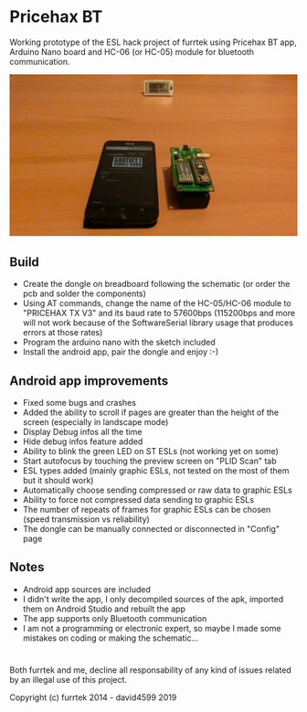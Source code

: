 # Pricehax BT
Working prototype of the ESL hack project of furrtek using Pricehax BT app, Arduino Nano board and HC-06 (or HC-05) module for bluetooth communication.

![PricehaxBT](PricehaxBT.jpg)

## Build
- Create the dongle on breadboard following the schematic (or order the pcb and solder the components)
- Using AT commands, change the name of the HC-05/HC-06 module to "PRICEHAX TX V3" and its baud rate to 57600bps (115200bps and more will not work because of the SoftwareSerial library usage that produces errors at those rates)
- Program the arduino nano with the sketch included
- Install the android app, pair the dongle and enjoy :-)

## Android app improvements
- Fixed some bugs and crashes
- Added the ability to scroll if pages are greater than the height of the screen (especially in landscape mode)
- Display Debug infos all the time
- Hide debug infos feature added
- Ability to blink the green LED on ST ESLs (not working yet on some)
- Start autofocus by touching the preview screen on "PLID Scan" tab
- ESL types added (mainly graphic ESLs, not tested on the most of them but it should work)
- Automatically choose sending compressed or raw data to graphic ESLs
- Ability to force not compressed data sending to graphic ESLs
- The number of repeats of frames for graphic ESLs can be chosen (speed transmission vs reliability)
- The dongle can be manually connected or disconnected in "Config" page

## Notes
- Android app sources are included
- I didn't write the app, I only decompiled sources of the apk, imported them on Android Studio and rebuilt the app
- The app supports only Bluetooth communication
- I am not a programming or electronic expert, so maybe I made some mistakes on coding or making the schematic...

#

Both furrtek and me, decline all responsability of any kind of issues related by an illegal use of this project.

Copyright (c) furrtek 2014 - david4599 2019
